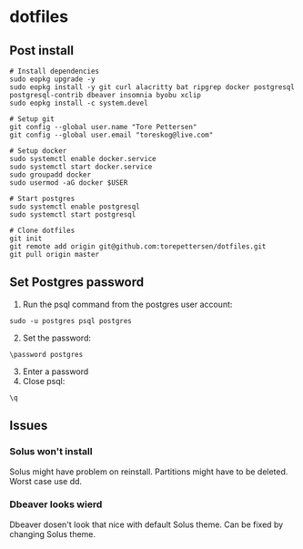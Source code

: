 # dotfiles

## Post install

```
# Install dependencies
sudo eopkg upgrade -y
sudo eopkg install -y git curl alacritty bat ripgrep docker postgresql postgresql-contrib dbeaver insomnia byobu xclip
sudo eopkg install -c system.devel

# Setup git
git config --global user.name "Tore Pettersen"
git config --global user.email "toreskog@live.com"

# Setup docker
sudo systemctl enable docker.service
sudo systemctl start docker.service
sudo groupadd docker
sudo usermod -aG docker $USER

# Start postgres
sudo systemctl enable postgresql
sudo systemctl start postgresql

# Clone dotfiles
git init
git remote add origin git@github.com:torepettersen/dotfiles.git
git pull origin master
```

## Set Postgres password

1. Run the psql command from the postgres user account:
  ```
  sudo -u postgres psql postgres
  ```
2. Set the password:
  ```
  \password postgres
  ```
3. Enter a password
4. Close psql:
  ```
  \q
  ```

## Issues 

### Solus won't install
Solus might have problem on reinstall. Partitions might have to be deleted. Worst case use dd.

### Dbeaver looks wierd
Dbeaver dosen't look that nice with default Solus theme. Can be fixed by changing Solus theme.
